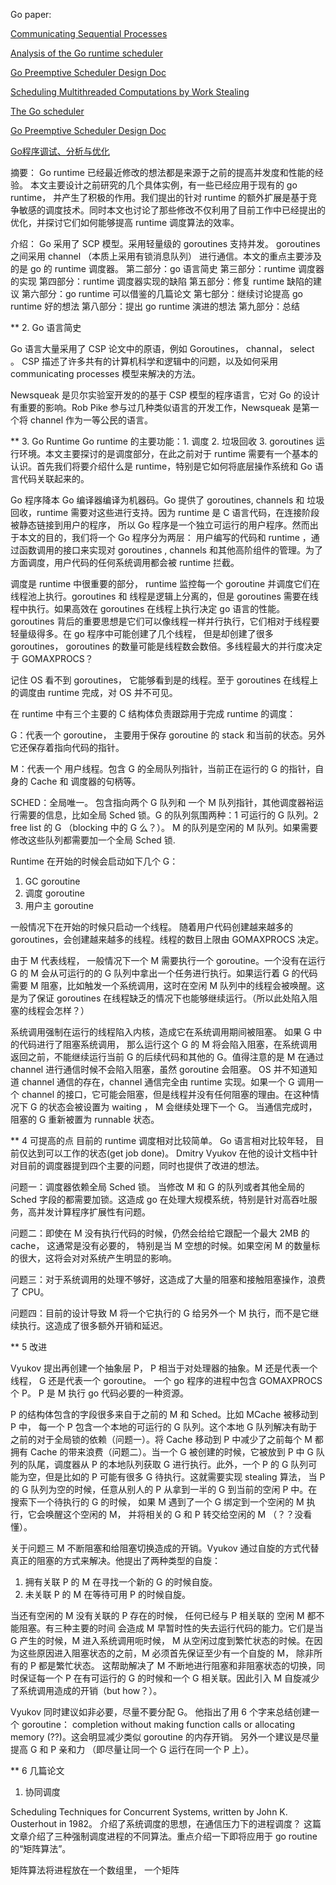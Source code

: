 Go paper:  

[Communicating Sequential Processes](http://spinroot.com/courses/summer/Papers/hoare_1978.pdf)  

[Analysis of the Go runtime scheduler](http://www.cs.columbia.edu/~aho/cs6998/reports/12-12-11_DeshpandeSponslerWeiss_GO.pdf)

[Go Preemptive Scheduler Design Doc](https://docs.google.com/document/d/1ETuA2IOmnaQ4j81AtTGT40Y4_Jr6_IDASEKg0t0dBR8/edit?pref=2&pli=1)

[Scheduling Multithreaded Computations by Work Stealing](http://supertech.csail.mit.edu/papers/steal.pdf)

[The Go scheduler](https://morsmachine.dk/go-scheduler)

[Go Preemptive Scheduler Design Doc](https://docs.google.com/document/d/1ETuA2IOmnaQ4j81AtTGT40Y4_Jr6_IDASEKg0t0dBR8/edit?pref=2&pli=1)

[Go程序调试、分析与优化](http://tonybai.com/2015/08/25/go-debugging-profiling-optimization/)


摘要：
Go runtime 已经最近修改的想法都是来源于之前的提高并发度和性能的经验。 本文主要设计之前研究的几个具体实例，有一些已经应用于现有的 go runtime， 并产生了积极的作用。我们提出的针对 runtime 的额外扩展是基于竞争敏感的调度技术。同时本文也讨论了那些修改不仅利用了目前工作中已经提出的优化，并探讨它们如何能够提高 runtime 调度算法的效率。

介绍：
Go 采用了 SCP 模型。采用轻量级的 goroutines  支持并发。 goroutines 之间采用 channel （本质上采用有锁消息队列） 进行通信。本文的重点主要涉及的是 go 的 runtime 调度器。 
第二部分：go 语言简史
第三部分：runtime 调度器的实现
第四部分：runtime 调度器实现的缺陷
第五部分：修复 runtime 缺陷的建议
第六部分：go runtime 可以借鉴的几篇论文
第七部分：继续讨论提高 go runtime 好的想法
第八部分：提出 go runtime 演进的想法
第九部分：总结

** 2. Go 语言简史 

Go 语言大量采用了 CSP 论文中的原语，例如 Goroutines， channal， select 。 CSP 描述了许多共有的计算机科学和逻辑中的问题，以及如何采用 communicating processes 模型来解决的方法。

Newsqueak 是贝尔实验室开发的的基于 CSP 模型的程序语言，它对 Go 的设计有重要的影响。Rob Pike 参与过几种类似语言的开发工作，Newsqueak 是第一个将 channel 作为一等公民的语言。

** 3. Go Runtime
Go runtime 的主要功能：1. 调度 2. 垃圾回收 3. goroutines 运行环境。本文主要探讨的是调度部分，在此之前对于 runtime 需要有一个基本的认识。首先我们将要介绍什么是 runtime，特别是它如何将底层操作系统和 Go 语言代码关联起来的。

Go 程序降本 Go 编译器编译为机器码。Go 提供了 goroutines, channels 和 垃圾回收，runtime 需要对这些进行支持。因为 runtime 是 C 语言代码，在连接阶段被静态链接到用户的程序， 所以 Go 程序是一个独立可运行的用户程序。然而出于本文的目的，我们将一个 Go 程序分为两层： 用户编写的代码和 runtime ，通过函数调用的接口来实现对 goroutines , channels 和其他高阶组件的管理。为了方面调度，用户代码的任何系统调用都会被 runtime 拦截。

调度是 runtime 中很重要的部分， runtime 监控每一个 goroutine 并调度它们在线程池上执行。goroutines 和 线程是逻辑上分离的，但是 goroutines 需要在线程中执行。如果高效在 goroutines 在线程上执行决定 go 语言的性能。goroutines 背后的重要思想是它们可以像线程一样并行执行，它们相对于线程要轻量级得多。在 go 程序中可能创建了几个线程， 但是却创建了很多 goroutines， goroutines 的数量可能是线程数会数倍。多线程最大的并行度决定于 GOMAXPROCS？

记住 OS 看不到 goroutines， 它能够看到是的线程。至于 goroutines 在线程上的调度由 runtime 完成，对 OS 并不可见。

在 runtime 中有三个主要的 C 结构体负责跟踪用于完成 runtime 的调度：

G：代表一个 goroutine， 主要用于保存 goroutine 的 stack 和当前的状态。另外它还保存着指向代码的指针。

M：代表一个 用户线程。包含 G 的全局队列指针，当前正在运行的 G 的指针，自身的 Cache 和 调度器的句柄等。

SCHED：全局唯一。 包含指向两个 G 队列和 一个 M 队列指针，其他调度器裕运行需要的信息，比如全局 Sched 锁。G 的队列氛围两种：1 可运行的 G 队列。2 free list 的 G （blocking 中的 G 么？）。 M 的队列是空闲的 M 队列。如果需要修改这些队列都需要加一个全局 Sched 锁.

Runtime 在开始的时候会启动如下几个 G：
1. GC goroutine
2. 调度 goroutine
3. 用户主 goroutine

一般情况下在开始的时候只启动一个线程。 随着用户代码创建越来越多的 goroutines，会创建越来越多的线程。线程的数目上限由 GOMAXPROCS 决定。

由于 M 代表线程， 一般情况下一个 M 需要执行一个 goroutine。一个没有在运行 G 的 M 会从可运行的的 G 队列中拿出一个任务进行执行。如果运行着 G 的代码需要 M 阻塞，比如触发一个系统调用，这时在空闲 M 队列中的线程会被唤醒。这是为了保证 goroutines 在线程缺乏的情况下也能够继续运行。（所以此处陷入阻塞的线程会怎样？）

系统调用强制在运行的线程陷入内核，造成它在系统调用期间被阻塞。 如果 G 中的代码进行了阻塞系统调用， 那么运行这个 G 的 M 将会陷入阻塞，在系统调用返回之前，不能继续运行当前 G 的后续代码和其他的 G。值得注意的是 M 在通过 channel 进行通信时候不会陷入阻塞，虽然 goroutine 会阻塞。 OS 并不知道知道 channel 通信的存在，channel 通信完全由 runtime 实现。如果一个 G 调用一个 channel 的接口，它可能会阻塞，但是线程并没有任何阻塞的理由。在这种情况下 G 的状态会被设置为 waiting ， M 会继续处理下一个 G。 当通信完成时， 阻塞的 G 重新被置为 runnable 状态。

** 4 可提高的点
目前的 runtime 调度相对比较简单。 Go 语言相对比较年轻， 目前仅达到可以工作的状态(get job done)。 Dmitry Vyukov 在他的设计文档中针对目前的调度器提到四个主要的问题，同时也提供了改进的想法。

问题一：调度器依赖全局 Sched 锁。 当修改 M 和 G 的队列或者其他全局的 Sched 字段的都需要加锁。这造成 go 在处理大规模系统，特别是针对高吞吐服务，高并发计算程序扩展性有问题。

问题二：即使在 M 没有执行代码的时候，仍然会给给它跟配一个最大 2MB 的 cache， 这通常是没有必要的， 特别是当 M 空想的时候。如果空闲 M 的数量标的很大，这将会对对系统产生明显的影响。

问题三：对于系统调用的处理不够好，这造成了大量的阻塞和接触阻塞操作，浪费了 CPU。

问题四：目前的设计导致 M 将一个它执行的 G 给另外一个 M 执行，而不是它继续执行。这造成了很多额外开销和延迟。

** 5 改进


Vyukov 提出再创建一个抽象层 P， P 相当于对处理器的抽象。M 还是代表一个线程， G 还是代表一个 goroutine。 一个 go 程序的进程中包含 GOMAXPROCS 个 P。 P 是 M 执行 go 代码必要的一种资源。

P 的结构体包含的字段很多来自于之前的 M 和 Sched。比如 MCache 被移动到 P 中， 每一个 P 包含一个本地的可运行的 G 队列。这个本地 G 队列解决有助于之前的对于全局锁的依赖（问题一）。将 Cache 移动到 P 中减少了之前每个 M 都拥有 Cache 的带来浪费（问题二）。当一个 G 被创建的时候，它被放到 P 中 G 队列的队尾，调度器从 P 的本地队列获取 G 进行执行。此外，一个 P 的 G 队列可能为空，但是比如的 P 可能有很多 G 待执行。这就需要实现 stealing 算法， 当 P 的 G 队列为空的时候，任意从别人的 P 从拿到一半的 G 到当前的空闲 P 中。在搜索下一个待执行的 G 的时候， 如果 M 遇到了一个 G 绑定到一个空闲的 M 执行，它会唤醒这个空闲的 M， 并将相关的 G 和 P 转交给空闲的 M （？？没看懂）。

关于问题三 M 不断阻塞和给阻塞切换造成的开销。Vyukov 通过自旋的方式代替真正的阻塞的方式来解决。他提出了两种类型的自旋：

1. 拥有关联 P 的 M 在寻找一个新的 G 的时候自旋。
2. 未关联 P 的 M 在等待可用 P 的时候自旋。

当还有空闲的 M 没有关联的 P 存在的时候， 任何已经与 P 相关联的 空闲 M 都不能阻塞。有三种主要的时间 会造成 M 早暂时性的失去运行代码的能力。它们是当 G 产生的时候，M 进入系统调用呃时候， M 从空闲过度到繁忙状态的时候。在因为这些原因进入阻塞状态的之前，M 必须首先保证至少有一个自旋的 M， 除非所有的 P 都是繁忙状态。 这帮助解决了 M 不断地进行阻塞和非阻塞状态的切换，同时保证每一个 P 在有可运行的 G 的时候和一个 G 相关联。因此引入 M 自旋减少了系统调用造成的开销（but how？）。

Vyukov 同时建议如非必要，尽量不要分配 G。 他指出了用 6 个字来总结创建一个 goroutine： completion without making function calls or allocating
memory (??)。这会明显减少类似 goroutine 的内存开销。 另外一个建议是尽量提高 G 和 P 亲和力 （即尽量让同一个 G 运行在同一个 P 上）。

** 6 几篇论文

1. 协同调度

Scheduling Techniques for Concurrent Systems, written by
John K. Ousterhout in 1982。 介绍了系统调度的思想，在通信压力下的进程调度？ 这篇文章介绍了三种强制调度进程的不同算法。重点介绍一下即将应用于 go routine 的“矩阵算法”。

矩阵算法将进程放在一个数组里， 一个矩阵	